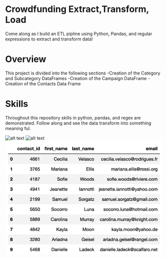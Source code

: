 # Crowdfunding Extract,Transform, Load
Come along as I build an ETL pipline using Python, Pandas, and regular expressions to extract and transform data!

# Overview
This project is divided into the following sections
-Creation of the Category and Subcategory DataFrames
-Creation of the Campaign DataFrame
-Creation of the Contacts Data Frame

# Skills
Throughout this repository skills in python, pandas, and regex are demonstrated. Follow along and see the data transform into something meaning ful. 





![alt text](campaign_DataFrame-1.png)
![alt text](category_DataFrame.png)
![alt text](contact_DataFrame_final.png)